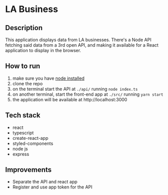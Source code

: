 # LA Business

## Description
This application displays data from LA businesses. There's a Node API fetching said data from a 3rd open API, and making it available for a React application to display in the browser.

## How to run
1. make sure you have [node installed](https://nodejs.org/en/)
2. clone the repo
3. on the terminal start the API at `./api/` running `node index.ts`
4. on another terminal, start the front-end app at `./src/` running `yarn start`
5. the application will be available at http://localhost:3000

## Tech stack
- react
- typescript
- create-react-app
- styled-components
- node js
- express

## Improvements
- Separate the API and react app
- Register and use app token for the API

